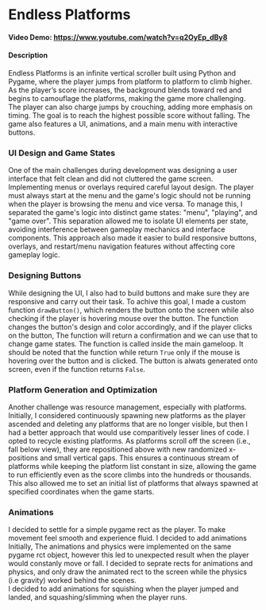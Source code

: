 # Endless Platforms
#### Video Demo: https://www.youtube.com/watch?v=q2OyEp_dBy8 
#### Description

Endless Platforms is an infinite vertical scroller built using Python and Pygame, where the player jumps from platform to platform to climb higher. As the player’s score increases, the background  blends toward red and begins to camouflage the platforms, making the game more challenging. The player can also charge jumps by crouching, adding more emphasis on timing. The goal is to reach the highest possible score without falling. The game also features a UI, animations, and a main menu with interactive buttons.

### UI Design and Game States
One of the main challenges during development was designing a user interface that felt clean and did not cluttered the game screen. Implementing menus or overlays required careful layout design. The player must always start at the menu and the game's logic should not be running when the player is browsing the menu and vice versa. To manage this, I separated the game's logic into distinct game states: "menu", "playing", and "game over". This separation allowed me to isolate UI elements per state, avoiding interference between gameplay mechanics and interface components. This approach also made it easier to build responsive buttons, overlays, and restart/menu navigation features without affecting core gameplay logic.

### Designing Buttons
While designing the UI, I also had to build buttons and make sure they are responsive and carry out their task. To achive this goal, I made a custom function `drawButton()`, which renders the button onto the screen while also checking if the player is hovering mouse over the button. The function changes the button's design and color accordingly, and if the player clicks on the button, The function will return a confirmation and we can use that to change game states. The function is called inside the main gameloop. It should be noted that the function while return `True` only if the mouse is hovering over the button and is clicked. The button is alwats generated onto screen, even if the function returns `False`.

### Platform Generation and Optimization
Another challenge was resource management, especially with platforms. Initially, I considered continuously spawning new platforms as the player ascended and deleting any platforms that are no longer visible, but then I had a better approach that would use comparitively lesser lines of code. I opted to recycle existing platforms. As platforms scroll off the screen (i.e., fall below view), they are repositioned above with new randomized x-positions and small vertical gaps. This ensures a continuous stream of platforms while keeping the platform list constant in size, allowing the game to run efficiently even as the score climbs into the hundreds or thousands. This also allowed me to set an initial list of platforms that always spawned at specified coordinates when the game starts.

### Animations
I decided to settle for a simple pygame rect as the player. To make movement feel smooth and experience fluid. I decided to add animations Initially, The animations and physics were implemented on the same pygame rct object, however this led to unexpected result when the player would constanly move or fall. I decided to seprate rects for animations and physics, and only draw the animated rect to the screen while the physics (i.e gravity) worked behind the scenes. <br>
I decided to add animations for squishing when the player jumped and landed, and squashing/slimming when the player runs.
